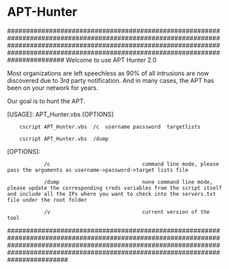 # APT-Hunter


###############################################################################################################################################################################################################################################
Welcome to use APT Hunter 2.0

Most organizations are left speechless as 90% of all intrusions are now discovered due to 3rd party notification. And in many cases, the APT has been on your network for years.

Our goal is to hunt the APT.

 [USAGE]: APT_Hunter.vbs  [OPTIONS]

        cscript APT_Hunter.vbs  /c  username passsword  targetlists

        cscript APT_Hunter.vbs  /dump

 [OPTIONS]:

                /c                              command line mode, please pass the arguments as username->password->target lists file

                /dump                           none command line mode, please update the corresponding creds variables from the script itself and include all the IPs where you want to check into the servers.txt file under the root folder

                /v                              current version of the tool

################################################################################################################################################################################################################################################



